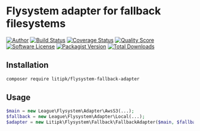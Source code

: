 # Flysystem adapter for fallback filesystems


[![Author](http://img.shields.io/badge/author-@castarco-blue.svg?style=flat-square)](https://twitter.com/castarco)
[![Build Status](https://img.shields.io/travis/Litipk/flysystem-fallback-adapter/master.svg?style=flat-square)](https://travis-ci.org/Litipk/flysystem-fallback-adapter)
[![Coverage Status](https://img.shields.io/scrutinizer/coverage/g/litipk/flysystem-fallback-adapter.svg?style=flat-square)](https://scrutinizer-ci.com/g/litipk/flysystem-fallback-adapter/code-structure)
[![Quality Score](https://img.shields.io/scrutinizer/g/litipk/flysystem-fallback-adapter.svg?style=flat-square)](https://scrutinizer-ci.com/g/litipk/flysystem-fallback-adapter)
[![Software License](https://img.shields.io/badge/license-MIT-brightgreen.svg?style=flat-square)](LICENSE)
[![Packagist Version](https://img.shields.io/packagist/v/litipk/flysystem-fallback-adapter.svg?style=flat-square)](https://packagist.org/packages/litipk/flysystem-fallback-adapter)
[![Total Downloads](https://img.shields.io/packagist/dt/litipk/flysystem-fallback-adapter.svg?style=flat-square)](https://packagist.org/packages/litipk/flysystem-fallback-adapter)


## Installation

```bash
composer require litipk/flysystem-fallback-adapter
```

## Usage

```php
$main = new League\Flysystem\Adapter\AwsS3(...);
$fallback = new League\Flysystem\Adapter\Local(...);
$adapter = new Litipk\Flysystem\Fallback\FallbackAdapter($main, $fallback);
```
